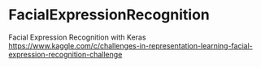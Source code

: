 # FacialExpressionRecognition
Facial Expression Recognition with Keras
https://www.kaggle.com/c/challenges-in-representation-learning-facial-expression-recognition-challenge
